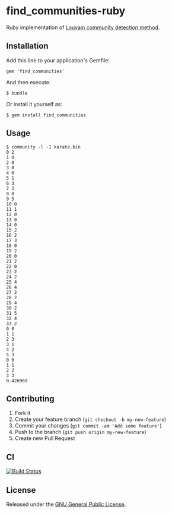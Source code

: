 # find_communities-ruby

Ruby implementation of [Louvain community detection method](https://sites.google.com/site/findcommunities/).

## Installation

Add this line to your application's Gemfile:

    gem 'find_communities'

And then execute:

    $ bundle

Or install it yourself as:

    $ gem install find_communities

## Usage

    $ community -l -1 karate.bin
    0 2
    1 0
    2 0
    3 0
    4 0
    5 1
    6 3
    7 3
    8 0
    9 5
    10 0
    11 1
    12 0
    13 0
    14 0
    15 2
    16 2
    17 3
    18 0
    19 2
    20 0
    21 2
    22 0
    23 2
    24 2
    25 4
    26 4
    27 2
    28 2
    29 4
    30 2
    31 5
    32 4
    33 2
    0 0
    1 1
    2 3
    3 1
    4 2
    5 3
    0 0
    1 1
    2 2
    3 3
    0.426969

## Contributing

1. Fork it
2. Create your feature branch (`git checkout -b my-new-feature`)
3. Commit your changes (`git commit -am 'Add some feature'`)
4. Push to the branch (`git push origin my-new-feature`)
5. Create new Pull Request

## CI

[![Build Status](https://secure.travis-ci.org/gkop/find_communities-ruby.png?branch=master)](http://travis-ci.org/gkop/find_communities-ruby)

## License

Released under the [GNU General Public License](https://www.gnu.org/licenses/gpl-3.0-standalone.html).
